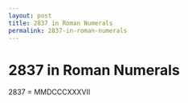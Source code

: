 ```yaml
---
layout: post
title: 2837 in Roman Numerals
permalink: 2837-in-roman-numerals
---
```


# 2837 in Roman Numerals

2837 = MMDCCCXXXVII
